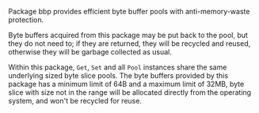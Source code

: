 Package bbp provides efficient byte buffer pools with anti-memory-waste protection.

Byte buffers acquired from this package may be put back to the pool, but they do not need to;
if they are returned, they will be recycled and reused, otherwise they will be garbage
collected as usual.

Within this package, `Get`, `Set` and all `Pool` instances share the same
underlying sized byte slice pools. The byte buffers provided by this package
has a minimum limit of 64B and a maximum limit of 32MB, byte slice with size
not in the range will be allocated directly from the operating system,
and won't be recycled for reuse.
